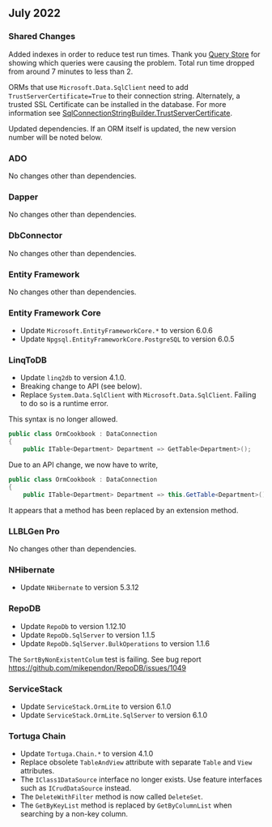 ## July 2022

### Shared Changes

Added indexes in order to reduce test run times. Thank you [Query Store](https://docs.microsoft.com/en-us/sql/relational-databases/performance/monitoring-performance-by-using-the-query-store) for showing which queries were causing the problem. Total run time dropped from around 7 minutes to less than 2.

ORMs that use `Microsoft.Data.SqlClient` need to add `TrustServerCertificate=True` to their connection string. Alternately, a trusted SSL Certificate can be installed in the database. For more information see [SqlConnectionStringBuilder.TrustServerCertificate](https://docs.microsoft.com/en-us/dotnet/api/microsoft.data.sqlclient.sqlconnectionstringbuilder.trustservercertificate?view=sqlclient-dotnet-standard-4.1).

Updated dependencies. If an ORM itself is updated, the new version number will be noted below.

### ADO

No changes other than dependencies.

### Dapper

No changes other than dependencies.

### DbConnector

No changes other than dependencies.

### Entity Framework

No changes other than dependencies.

### Entity Framework Core

* Update `Microsoft.EntityFrameworkCore.*` to version 6.0.6
* Update `Npgsql.EntityFrameworkCore.PostgreSQL` to version 6.0.5

### LinqToDB

* Update `linq2db` to version 4.1.0.
* Breaking change to API (see below).
* Replace `System.Data.SqlClient` with `Microsoft.Data.SqlClient`. Failing to do so is a runtime error.

This syntax is no longer allowed.

```csharp
public class OrmCookbook : DataConnection
{
	public ITable<Department> Department => GetTable<Department>();
```

Due to an API change, we now have to write,

```csharp
public class OrmCookbook : DataConnection
{
	public ITable<Department> Department => this.GetTable<Department>();
```

It appears that a method has been replaced by an extension method.

### LLBLGen Pro

No changes other than dependencies.

### NHibernate

* Update `NHibernate` to version 5.3.12

### RepoDB

* Update `RepoDb` to version 1.12.10
* Update `RepoDb.SqlServer` to version 1.1.5
* Update `RepoDb.SqlServer.BulkOperations` to version 1.1.6

The `SortByNonExistentColum` test is failing. See bug report https://github.com/mikependon/RepoDB/issues/1049

### ServiceStack

* Update `ServiceStack.OrmLite` to version 6.1.0
* Update `ServiceStack.OrmLite.SqlServer` to version 6.1.0

### Tortuga Chain

* Update `Tortuga.Chain.*` to version 4.1.0
* Replace obsolete `TableAndView` attribute with separate `Table` and `View` attributes.
* The `IClass1DataSource` interface no longer exists. Use feature interfaces such as `ICrudDataSource` instead. 
* The `DeleteWithFilter` method is now called `DeleteSet`.
* The `GetByKeyList` method is replaced by `GetByColumnList` when searching by a non-key column.

